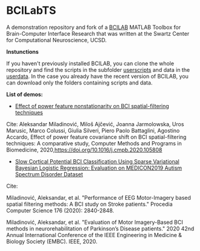 BCILabTS
======

A demonstration repository and fork of a [BCILAB](https://github.com/sccn/BCILAB) MATLAB Toolbox for Brain-Computer Interface Research that was written at the Swartz Center for Computational Neuroscience, UCSD. 

**Instunctions**

If you haven't previously installed BCILAB, you can clone the whole repository and find the scripts in the subfolder [userscripts](https://github.com/miladinovic/BCILAB_DEMO/tree/devel/userscripts) and data in the [userdata](https://github.com/miladinovic/BCILAB_DEMO/tree/devel/userdata). In the case you already have the recent version of BCILAB, you can download only the folders containing scripts and data.


**List of demos:**

* [Effect of power feature nonstationarity on BCI spatial-filtering techniques](https://github.com/miladinovic/BCILabTS/blob/devel/userscripts/demo_SSA_spatial_flt.m)

Cite:
Aleksandar Miladinović, Miloš Ajčević, Joanna Jarmolowska, Uros Marusic, Marco Colussi, Giulia Silveri, Piero Paolo Battaglini, Agostino Accardo,
Effect of power feature covariance shift on BCI spatial-filtering techniques: A comparative study,
Computer Methods and Programs in Biomedicine, 2020,https://doi.org/10.1016/j.cmpb.2020.105808

* [Slow Cortical Potential BCI Classification Using Sparse Variational Bayesian Logistic Regression: Evaluation on MEDICON2019 Autism Spectrum Disorder Dataset](https://github.com/miladinovic/BCILabTS/blob/devel/userscripts/demo_MEDICON2019ScientificChallenge.m)

Cite:

Miladinović, Aleksandar, et al. "Performance of EEG Motor-Imagery based spatial filtering methods: A BCI study on Stroke patients." Procedia Computer Science 176 (2020): 2840-2848.

Miladinović, Aleksandar, et al. "Evaluation of Motor Imagery-Based BCI methods in neurorehabilitation of Parkinson’s Disease patients." 2020 42nd Annual International Conference of the IEEE Engineering in Medicine & Biology Society (EMBC). IEEE, 2020.

